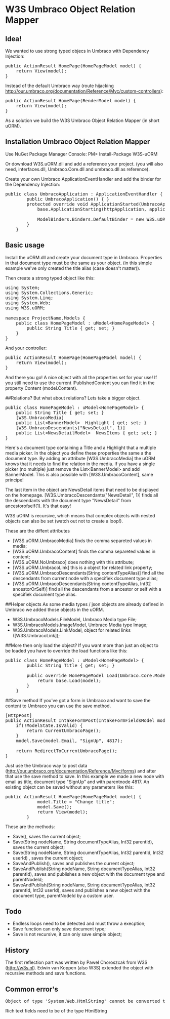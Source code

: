 # W3S Umbraco Object Relation Mapper

## Idea!

We wanted to use strong typed objecs in Umbraco with Dependency Injection:

<pre>
public ActionResult HomePage(HomePageModel model) {
    return View(model);
}
</pre>

Instead of the default Umbraco way (route hijacking http://our.umbraco.org/documentation/Reference/Mvc/custom-controllers):
<pre>
public ActionResult HomePage(RenderModel model) {
    return View(model);
}
</pre>

As a solution we build the W3S Umbraco Object Relation Mapper (in short uORM).

## Installation Umbraco Object Relation Mapper
Use NuGet Package Manager Console:
PM> Install-Package W3S-uORM 

Or download W3S.uORM.dll and add a reference your project. (you will also need, interfaces.dll, Umbraco.Core.dll and umbraco.dll as reference).

Create your own Umbraco ApplicationEventHandler and add the binder for the Dependency Injection:

<pre>
public class UmbracoApplication : ApplicationEventHandler {
        public UmbracoApplication() { }
        protected override void ApplicationStarted(UmbracoApplicationBase httpApplication, ApplicationContext applicationContext) {
            base.ApplicationStarting(httpApplication, applicationContext);

            ModelBinders.Binders.DefaultBinder = new W3S.uORM.RenderModelBinder(); 
        }
    }
</pre>


## Basic usage 
Install the uORM.dll and create your document type in Umbraco. Properties in that document type must be the same as your object. (in this simple example we've only created the title alias (case doesn't matter)). 

Then create a strong typed object like this:
<pre>
using System;
using System.Collections.Generic;
using System.Linq;
using System.Web;
using W3S.uORM;

namespace ProjectName.Models {
    public class HomePageModel : uModel&lt;HomePageModel&gt; {
        public String Title { get; set; }
    }
}
</pre>

And your controller:

<pre>
public ActionResult HomePage(HomePageModel model) {
    return View(model);
}
</pre>
And there you go! A nice object with all the properties set for your use! If you still need to use the current IPublishedContent you can find it in the property Content (model.Content).

##Relations?
But what about relations? Lets take a bigger object.

<pre>
public class HomePageModel : uModel&lt;HomePageModel&gt; {
    public String Title { get; set; }
    [W3S.UmbracoMedia]
    public List&lt;BannerModel&gt;  Highlight { get; set; }
    [W3S.UmbracoDescendants("NewsDetail", 1)]
    public List&lt;NewsDetailModel&gt;  NewsItems { get; set; } 
}
</pre>

Here's a document type containing a Title and a Highlight that a multiple media picker. In the object you define these properties the same a the document type. By adding an attribute [W3S.UmbracoMedia] the uORM knows that it needs to find the relation in the media. If you have a single picker (no multiple) just remove the List&lt;BannerModel&gt; and add BannerModel. This is also possible with [W3S.UmbracoContent], same principe!

The last item in the object are NewsDetail items that need to be displayed on the homepage. [W3S.UmbracoDescendants("NewsDetail", 1)] finds all the descendants with the document type "NewsDetail" from ancestorofself(1). It's that easy!

W3S uORM is recursive, which means that complex objects with nested objects can also be set (watch out not to create a loop!).

These are the diffent attributes

* [W3S.uORM.UmbracoMedia] finds the comma separeted values in media;
* [W3S.uORM.UmbracoContent] finds the comma separeted values in content;
* [W3S.uORM.NoUmbraco] does nothing with this attribute;
* [W3S.uORM.UmbracoLink] this is a object for related link property;
* [W3S.uORM.UmbracoDescendants(String contentTypeAlias)] find all the descendants from current node with a specifiek document type alias;
* [W3S.uORM.UmbracoDescendants(String contentTypeAlias, Int32 ancestorOrSelf)] find all the descendants from a ancestor or self with a specifiek document type alias.

##Helper objects
As some media types / json objects are already defined in Umbraco we added those objects in the uORM.

* W3S.UmbracoModels.FileModel, Umbraco Media type File;
* W3S.UmbracoModels.ImageModel, Umbraco Media type Image;
* W3S.UmbracoModels.LinkModel, object for related links ([W3S.UmbracoLink]);

##More then only load the object?
If you want more than just an object to be loaded you have to override the load functions like this: 

<pre>
public class HomePageModel : uModel&lt;HomePageModel&gt; {
        public String Title { get; set; }

        public override HomePageModel Load(Umbraco.Core.Models.IPublishedContent model) {
            return base.Load(model);
        }
    }
</pre>

##Save method
If you've got a form in Umbraco and want to save the content to Umbraco you can use the save method. 
<pre>
[HttpPost]
public ActionResult IntakeFormPost(IntakeFormFieldsModel model) {
    if(!ModelState.IsValid) {
        return CurrentUmbracoPage();
    }
    model.Save(model.Email, "SignUp", 4817);

    return RedirectToCurrentUmbracoPage();          
}
</pre>

Just use the Umbraco way to post data (http://our.umbraco.org/documentation/Reference/Mvc/forms) and after that use the save method to save. In this example we made a new node with email as title, document type "SignUp" and with parentnode 4817. An existing object can be saved without any parameters like this:

<pre>
public ActionResult HomePage(HomePageModel model) {
            model.Title = "Change title";
            model.Save();
            return View(model);
        }
</pre>

These are the methods:

* Save(), saves the current object;
* Save(String nodeName, String documentTypeAlias, Int32 parentId), saves the current object;
* Save(String nodeName, String documentTypeAlias, Int32 parentId, Int32 userId) , saves the current object;
* SaveAndPublish(), saves and publishes the current object;
* SaveAndPublish(String nodeName, String documentTypeAlias, Int32 parentId), saves and publishes a new object with the document type and parentNodeId;
* SaveAndPublish(String nodeName, String documentTypeAlias, Int32 parentId, Int32 userId), saves and publishes a new object with the document type, parentNodeId by a custom user.

## Todo

* Endless loops need to be detected and must throw a execption;
* Save function can only save document type;
* Save is not recursive, it can only save simple object;
 
## History 
The first reflection part was written by Pawel Choroszcak from W3S (http://w3s.nl). Edwin van Koppen (also W3S) extended the object with recursive methods and save functions.

## Common error's
<pre>
Object of type 'System.Web.HtmlString' cannot be converted to type 'System.String'.
</pre>
Rich text fields need to be of the type HtmlString


